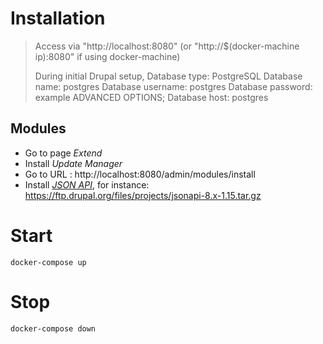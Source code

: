 # Installation

> Access via "http://localhost:8080"
>   (or "http://$(docker-machine ip):8080" if using docker-machine)
>
> During initial Drupal setup,
> Database type: PostgreSQL
> Database name: postgres
> Database username: postgres
> Database password: example
> ADVANCED OPTIONS; Database host: postgres

## Modules

* Go to page *Extend*
* Install *Update Manager*
* Go to URL : http://localhost:8080/admin/modules/install
* Install [*JSON API*](https://www.drupal.org/project/jsonapi), for instance: https://ftp.drupal.org/files/projects/jsonapi-8.x-1.15.tar.gz

# Start

```
docker-compose up
```

# Stop

```
docker-compose down
```
